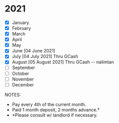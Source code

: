# 2021
- [x] January
- [x] February
- [x] March
- [x] April
- [x] May
- [x] June [04 June 2021]
- [x] July [04 July 2021] Thru GCash
- [x] August [05 August 2021] Thru GCash -- nalimtan
- [ ] September
- [ ] October
- [ ] November
- [ ] December

NOTES:
- Pay every 4th of the current month.
- Paid 1 month deposit, 2 months advance.*
- *Please consult w/ landlord if necessary.
